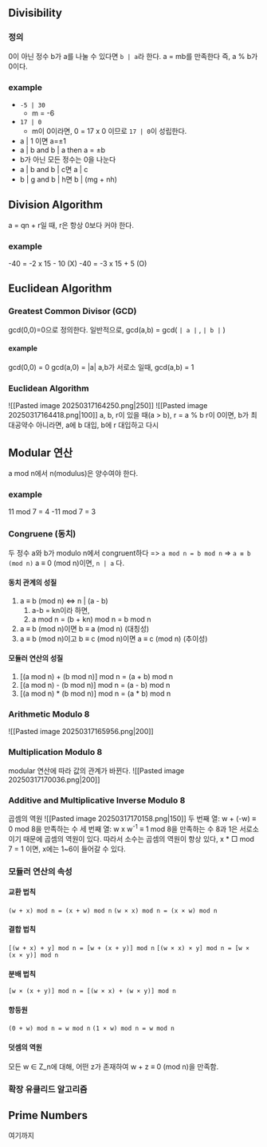 ## Divisibility
### 정의
0이 아닌 정수 b가 a를 나눌 수 있다면 `b | a`라 한다.
a = mb를 만족한다
즉, a % b가 0이다.
### example
- `-5 | 30`
	- m = -6
- `17 | 0` 
	- m이 0이라면, 0 = 17 x 0 이므로 `17 | 0`이 성립한다.
- a | 1 이면 a=±1
- a | b and b | a then a = ±b
- b가 아닌 모든 정수는 0을 나눈다
- a | b and b | c면 a | c
- b | g and b | h면 b | (mg + nh)
## Division Algorithm
a = qn + r일 때, r은 항상 0보다 커야 한다.
### example
-40 = -2 x 15 - 10 (X)
-40 = -3 x 15 + 5 (O)
## Euclidean Algorithm
### Greatest Common Divisor (GCD)
gcd(0,0)=0으로 정의한다.
일반적으로, gcd(a,b) = gcd( `| a |` , `| b |` )
#### example
gcd(0,0) = 0
gcd(a,0) = |a|
a,b가 서로소 일때, gcd(a,b) = 1
### Euclidean Algorithm
![[Pasted image 20250317164250.png|250]]
![[Pasted image 20250317164418.png|100]]
a, b, r이 있을 때(a > b),
r = a % b
r이 0이면, b가 최대공약수
아니라면, a에 b 대입, b에 r 대입하고 다시
## Modular 연산
a mod n에서 n(modulus)은 양수여야 한다.
### example
11 mod 7 = 4
-11 mod 7 = 3
### Congruene (동치)
두 정수 a와 b가 modulo n에서 congruent하다
=> `a mod n = b mod n`
=> `a ≡ b (mod n)`
a ≡ 0 (mod n)이면, `n | a` 다.
#### 동치 관계의 성질
1. a ≡ b (mod n) ⇔ n | (a - b)
	1. a-b = kn이라 하면,
	2. a mod n = (b + kn) mod n = b mod n
2. a ≡ b (mod n)이면 b ≡ a (mod n) (대칭성)
3. a ≡ b (mod n)이고 b ≡ c (mod n)이면 a ≡ c (mod n) (추이성)
#### 모듈러 연산의 성질
1. \[(a mod n) + (b mod n)] mod n = (a + b) mod n
2. \[(a mod n) - (b mod n)] mod n = (a - b) mod n
3. \[(a mod n) * (b mod n)] mod n = (a * b) mod n
### Arithmetic Modulo 8
![[Pasted image 20250317165956.png|200]]
### Multiplication Modulo 8
modular 연산에 따라 값의 관계가 바뀐다.
![[Pasted image 20250317170036.png|200]]
### Additive and Multiplicative Inverse Modulo 8
곱셈의 역원
![[Pasted image 20250317170158.png|150]]
두 번째 열: w + (-w) ≡ 0 mod 8을 만족하는 수
세 번째 열: w x w<sup>-1</sup> ≡ 1 mod 8을 만족하는 수
8과 1은 서로소이기 때문에 곱셈의 역원이 있다.
따라서 소수는 곱셈의 역원이 항상 있다,
x \* □ mod 7 = 1 이면, 
x에는 1~6이 들어갈 수 있다.
### 모듈러 연산의 속성
#### 교환 법칙
`(w + x) mod n = (x + w) mod n`
`(w × x) mod n = (x × w) mod n`
#### 결합 법칙
`[(w + x) + y] mod n = [w + (x + y)] mod n`
`[(w × x) × y] mod n = [w × (x × y)] mod n`
#### 분배 법칙
`[w × (x + y)] mod n = [(w × x) + (w × y)] mod n`
#### 항등원
`(0 + w) mod n = w mod n`
`(1 × w) mod n = w mod n`
#### 덧셈의 역원
모든 w ∈ Z_n에 대해, 어떤 z가 존재하여 w + z ≡ 0 (mod n)을 만족함.
### 확장 유클리드 알고리즘

## Prime Numbers
여기까지